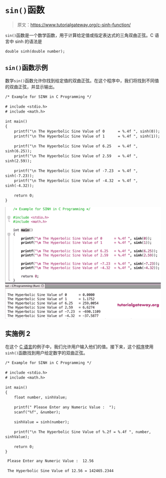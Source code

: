 # `sin()`函数

> 原文：<https://www.tutorialgateway.org/c-sinh-function/>

`sin()`函数是一个数学函数，用于计算给定值或指定表达式的三角双曲正弦。C 语言中 sinh 的语法是

```
double sinh(double number);
```

## `sin()`函数示例

数学`sin()`函数允许你找到给定值的双曲正弦。在这个程序中，我们将找到不同值的双曲正弦，并显示输出。

```
/* Example for SINH in C Programming */

# include <stdio.h>
# include <math.h>

int main()
{ 
    printf("\n The Hyperbolic Sine Value of 0      = %.4f ", sinh(0));
    printf("\n The Hyperbolic Sine Value of 1      = %.4f ", sinh(1));

    printf("\n The Hyperbolic Sine Value of 6.25   = %.4f ", sinh(6.25));
    printf("\n The Hyperbolic Sine Value of 2.59   = %.4f ", sinh(2.59));

    printf("\n The Hyperbolic Sine Value of -7.23  = %.4f ", sinh(-7.23));
    printf("\n The Hyperbolic Sine Value of -4.32  = %.4f ", sinh(-4.32));

    return 0;
}
```

![C sinh Function 1](img/89b1dc5ffe8bd13073c0dc55ad5f1753.png)

## 实施例 2

在这个 [C 语言](https://www.tutorialgateway.org/c-programming/)的例子中，我们允许用户输入他们的值。接下来，这个[程序](https://www.tutorialgateway.org/c-programming-examples/)使用`sinh()`函数找到用户给定数字的双曲正弦。

```
/* Example for SINH in C Programming */

# include <stdio.h>
# include <math.h>

int main()
{
    float number, sinhValue;

    printf(" Please Enter any Numeric Value :  ");
    scanf("%f", &number);

    sinhValue = sinh(number);

    printf("\n The Hyperbolic Sine Value of %.2f = %.4f ", number, sinhValue);

    return 0;
}
```

```
 Please Enter any Numeric Value :  12.56

 The Hyperbolic Sine Value of 12.56 = 142465.2344
```